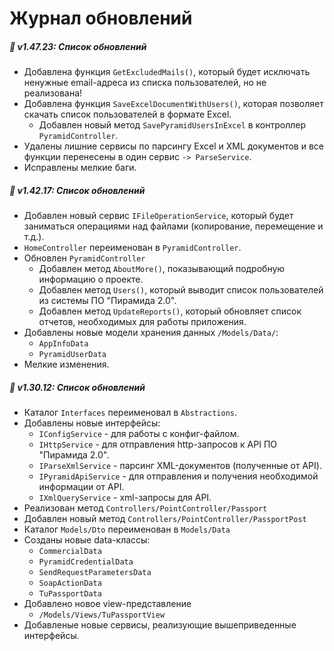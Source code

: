 # Журнал обновлений

##### 🚀 **v1.47.23**: _Список обновлений_
- Добавлена функция `GetExcludedMails()`, который будет исключать ненужные email-адреса из списка пользователей, но не реализована!
- Добавлена функция `SaveExcelDocumentWithUsers()`, которая позволяет скачать список пользователей в формате Excel.
  - Добавлен новый метод `SavePyramidUsersInExcel` в контроллер `PyramidController`.
- Удалены лишние сервисы по парсингу Excel и XML документов и все функции перенесены в один сервис `-> ParseService`.
- Исправлены мелкие баги.

##### 🚀 **v1.42.17**: _Список обновлений_

- Добавлен новый сервис `IFileOperationService`, который будет заниматься операциями над файлами (копирование,
  перемещение и т.д.).
- `HomeController` переименован в `PyramidController`.
- Обновлен `PyramidController`
    - Добавлен метод `AboutMore()`, показывающий подробную информацию о проекте.
    - Добавлен метод `Users()`, который выводит список пользователей из системы ПО "Пирамида 2.0".
    - Добавлен метод `UpdateReports()`, который обновляет список отчетов, необходимых для работы приложения.
- Добавлены новые модели хранения данных `/Models/Data/`:
    - `AppInfoData`
    - `PyramidUserData`
- Мелкие изменения.

##### 🚀 **v1.30.12: Список обновлений**

- Каталог `Interfaces` переименовал в `Abstractions`.
- Добавлены новые интерфейсы:
    - `IConfigService` - для работы с конфиг-файлом.
    - `IHttpService` - для отправления http-запросов к API ПО "Пирамида 2.0".
    - `IParseXmlService` - парсинг XML-документов (полученные от API).
    - `IPyramidApiService` - для отправления и получения необходимой информации от API.
    - `IXmlQueryService` - xml-запросы для API.
- Реализован метод `Controllers/PointController/Passport`
- Добавлен новый метод `Controllers/PointController/PassportPost`
- Каталог `Models/Dto` переименован в `Models/Data`
- Созданы новые data-классы:
    - `CommercialData`
    - `PyramidCredentialData`
    - `SendRequestParametersData`
    - `SoapActionData`
    - `TuPassportData`
- Добавлено новое view-представление
    - `/Models/Views/TuPassportView`
- Добавленые новые сервисы, реализующие вышеприведенные интерфейсы.

